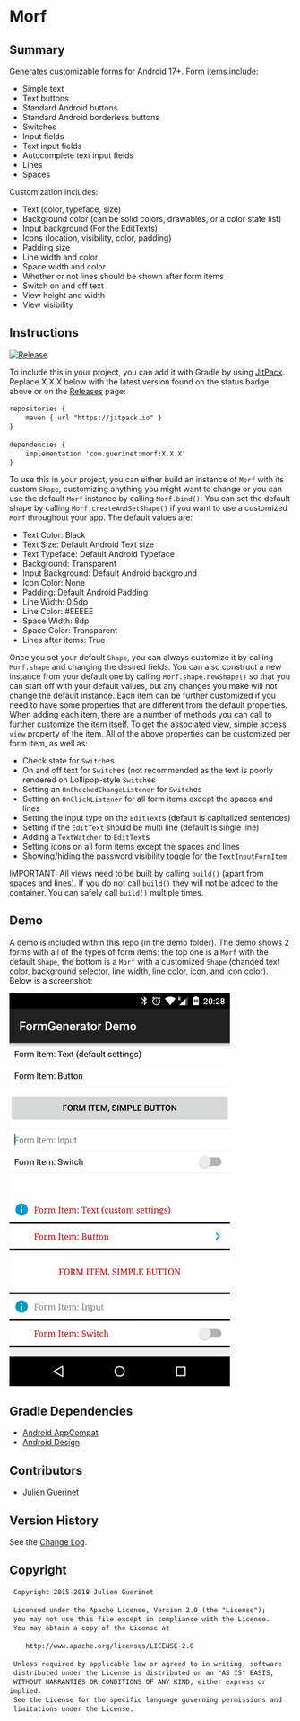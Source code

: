 # Morf

## Summary
Generates customizable forms for Android 17+. Form items include:

* Simple text
* Text buttons
* Standard Android buttons
* Standard Android borderless buttons
* Switches
* Input fields
* Text input fields
* Autocomplete text input fields
* Lines
* Spaces

Customization includes:

* Text (color, typeface, size)
* Background color (can be solid colors, drawables, or a color state list)
* Input background (For the EditTexts)
* Icons (location, visibility, color, padding)
* Padding size
* Line width and color
* Space width and color
* Whether or not lines should be shown after form items
* Switch on and off text
* View height and width
* View visibility

## Instructions
[![Release](https://jitpack.io/v/com.guerinet/morf.svg)](https://jitpack.io/#com.guerinet/morf)

To include this in your project, you can add it with Gradle by using [JitPack](https://jitpack.io). Replace X.X.X below with the latest version found on the status badge above or on the  [Releases](https://github.com/jguerinet/form-generator/releases) page:

    repositories {
        maven { url "https://jitpack.io" }
    }

	dependencies {
	    implementation 'com.guerinet:morf:X.X.X'
	}

To use this in your project, you can either build an instance of `Morf` with its custom `Shape`, customizing
anything you might want to change or you can use the default `Morf` instance by calling `Morf.bind()`.
You can set the default shape by calling `Morf.createAndSetShape()` if you want to use a customized `Morf` throughout your app. The default values are:

* Text Color: Black
* Text Size: Default Android Text size
* Text Typeface: Default Android Typeface
* Background: Transparent
* Input Background: Default Android background
* Icon Color: None
* Padding: Default Android Padding
* Line Width: 0.5dp
* Line Color: #EEEEE
* Space Width: 8dp
* Space Color: Transparent
* Lines after items: True

Once you set your default `Shape`, you can always customize it by calling `Morf.shape` and changing the desired fields. You can also construct a new instance from your default one by calling
`Morf.shape.newShape()` so that you can start off with your default values, but any changes you make will not change the default instance.
Each item can be further customized if you need to have some properties that are different from the default properties. When adding each item, there are a number of methods you can call to further customize the item itself.
To get the associated view, simple access `view` property of the item. All of the above properties can be customized per form item, as well as:

* Check state for `Switch`es
* On and off text for `Switch`es (not recommended as the text is poorly rendered on Lollipop-style `Switch`es
* Setting an `OnCheckedChangeListener` for `Switch`es
* Setting an `OnClickListener` for all form items except the spaces and lines
* Setting the input type on the `EditText`s (default is capitalized sentences)
* Setting if the `EditText` should be multi line (default is single line)
* Adding a `TextWatcher` to `EditText`s
* Setting icons on all form items except the spaces and lines
* Showing/hiding the password visibility toggle for the `TextInputFormItem`

IMPORTANT: All views need to be built by calling `build()` (apart from spaces and lines). If you do not call `build()` they will not be added to the container. You can safely call `build()` multiple times.

## Demo
A demo is included within this repo (in the demo folder). The demo shows 2 forms with all of the types of form items:
the top one is a `Morf` with the default `Shape`, the bottom is a `Morf` with a customized `Shape` (changed text color, background selector, line width, line color, icon, and icon color). Below is a screenshot:

![Demo Screenshot](assets/demo_screenshot.png)

## Gradle Dependencies
* [Android AppCompat](http://developer.android.com/tools/support-library/features.html#v7-appcompat)
* [Android Design](http://developer.android.com/tools/support-library/features.html#design)

## Contributors
* [Julien Guerinet](https://github.com/jguerinet)

## Version History
See the [Change Log](CHANGELOG.md).

## Copyright
	 Copyright 2015-2018 Julien Guerinet

	 Licensed under the Apache License, Version 2.0 (the "License");
	 you may not use this file except in compliance with the License.
	 You may obtain a copy of the License at

	    http://www.apache.org/licenses/LICENSE-2.0

	 Unless required by applicable law or agreed to in writing, software
	 distributed under the License is distributed on an "AS IS" BASIS,
	 WITHOUT WARRANTIES OR CONDITIONS OF ANY KIND, either express or implied.
	 See the License for the specific language governing permissions and
	 limitations under the License.
